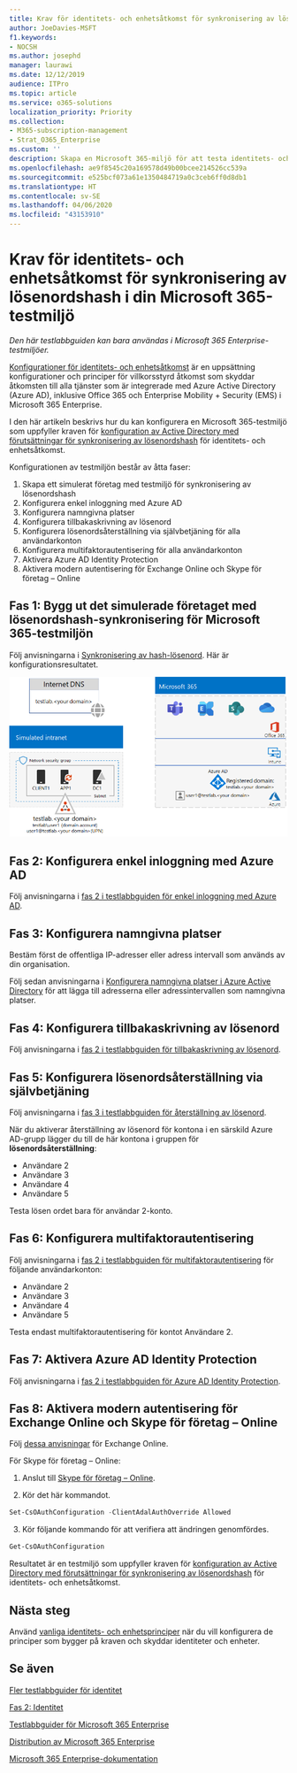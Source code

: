 ```yaml
---
title: Krav för identitets- och enhetsåtkomst för synkronisering av lösenordshash i din Microsoft 365-testmiljö
author: JoeDavies-MSFT
f1.keywords:
- NOCSH
ms.author: josephd
manager: laurawi
ms.date: 12/12/2019
audience: ITPro
ms.topic: article
ms.service: o365-solutions
localization_priority: Priority
ms.collection:
- M365-subscription-management
- Strat_O365_Enterprise
ms.custom: ''
description: Skapa en Microsoft 365-miljö för att testa identitets- och enhetsåtkomst med kraven för autentisering av synkronisering av lösenordshash.
ms.openlocfilehash: ae9f8545c20a169578d49b00bcee214526cc539a
ms.sourcegitcommit: e525bcf073a61e1350484719a0c3ceb6ff0d8db1
ms.translationtype: HT
ms.contentlocale: sv-SE
ms.lasthandoff: 04/06/2020
ms.locfileid: "43153910"
---
```

# <a name="identity-and-device-access-prerequisites-for-password-hash-synchronization-in-your-microsoft-365-test-environment"></a>Krav för identitets- och enhetsåtkomst för synkronisering av lösenordshash i din Microsoft 365-testmiljö

*Den här testlabbguiden kan bara användas i Microsoft 365 Enterprise-testmiljöer.*

[Konfigurationer för identitets- och enhetsåtkomst](microsoft-365-policies-configurations.md) är en uppsättning konfigurationer och principer för villkorsstyrd åtkomst som skyddar åtkomsten till alla tjänster som är integrerade med Azure Active Directory (Azure AD), inklusive Office 365 och Enterprise Mobility + Security (EMS) i Microsoft 365 Enterprise.

I den här artikeln beskrivs hur du kan konfigurera en Microsoft 365-testmiljö som uppfyller kraven för [konfiguration av Active Directory med förutsättningar för synkronisering av lösenordshash](identity-access-prerequisites.md#prerequisites) för identitets- och enhetsåtkomst.

Konfigurationen av testmiljön består av åtta faser:

1.  Skapa ett simulerat företag med testmiljö för synkronisering av lösenordshash
2.  Konfigurera enkel inloggning med Azure AD
3.  Konfigurera namngivna platser
4.  Konfigurera tillbakaskrivning av lösenord
5.  Konfigurera lösenordsåterställning via självbetjäning för alla användarkonton
6.  Konfigurera multifaktorautentisering för alla användarkonton
7.  Aktivera Azure AD Identity Protection
8.  Aktivera modern autentisering för Exchange Online och Skype för företag – Online

## <a name="phase-1-build-out-your-simulated-enterprise-with-password-hash-sync-microsoft-365-test-environment"></a>Fas 1: Bygg ut det simulerade företaget med lösenordshash-synkronisering för Microsoft 365-testmiljön

Följ anvisningarna i [Synkronisering av hash-lösenord](password-hash-sync-m365-ent-test-environment.md).
Här är konfigurationsresultatet.

![Det simulerade företaget med testmiljö för synkronisering av lösenordshash](../media/password-hash-sync-m365-ent-test-environment/Phase3.png)
 
## <a name="phase-2-configure-azure-ad-seamless-single-sign-on"></a>Fas 2: Konfigurera enkel inloggning med Azure AD

Följ anvisningarna i [fas 2 i testlabbguiden för enkel inloggning med Azure AD](single-sign-on-m365-ent-test-environment.md#phase-2-configure-azure-ad-connect-on-app1-for-azure-ad-seamless-sso).

## <a name="phase-3-configure-named-locations"></a>Fas 3: Konfigurera namngivna platser

Bestäm först de offentliga IP-adresser eller adress intervall som används av din organisation.

Följ sedan anvisningarna i [Konfigurera namngivna platser i Azure Active Directory](https://docs.microsoft.com/azure/active-directory/reports-monitoring/quickstart-configure-named-locations) för att lägga till adresserna eller adressintervallen som namngivna platser. 

## <a name="phase-4-configure-password-writeback"></a>Fas 4: Konfigurera tillbakaskrivning av lösenord

Följ anvisningarna i [fas 2 i testlabbguiden för tillbakaskrivning av lösenord](password-writeback-m365-ent-test-environment.md#phase-2-enable-password-writeback-for-the-testlab-ad-ds-domain).

## <a name="phase-5-configure-self-service-password-reset"></a>Fas 5: Konfigurera lösenordsåterställning via självbetjäning

Följ anvisningarna i [fas 3 i testlabbguiden för återställning av lösenord](password-reset-m365-ent-test-environment.md#phase-3-configure-and-test-password-reset). 

När du aktiverar återställning av lösenord för kontona i en särskild Azure AD-grupp lägger du till de här kontona i gruppen för **lösenordsåterställning**:

- Användare 2
- Användare 3
- Användare 4
- Användare 5

Testa lösen ordet bara för användar 2-konto.

## <a name="phase-6-configure-multi-factor-authentication"></a>Fas 6: Konfigurera multifaktorautentisering

Följ anvisningarna i [fas 2 i testlabbguiden för multifaktorautentisering](multi-factor-authentication-microsoft-365-test-environment.md#phase-2-enable-and-test-multi-factor-authentication-for-the-user-2-account) för följande användarkonton:

- Användare 2
- Användare 3
- Användare 4
- Användare 5

Testa endast multifaktorautentisering för kontot Användare 2.

## <a name="phase-7-enable-azure-ad-identity-protection"></a>Fas 7: Aktivera Azure AD Identity Protection

Följ anvisningarna i [fas 2 i testlabbguiden för Azure AD Identity Protection](azure-ad-identity-protection-microsoft-365-test-environment.md#phase-2-use-azure-ad-identity-protection). 

## <a name="phase-8-enable-modern-authentication-for-exchange-online-and-skype-for-business-online"></a>Fas 8: Aktivera modern autentisering för Exchange Online och Skype för företag – Online

Följ [dessa anvisningar](https://docs.microsoft.com/Exchange/clients-and-mobile-in-exchange-online/enable-or-disable-modern-authentication-in-exchange-online#enable-or-disable-modern-authentication-in-exchange-online-for-client-connections-in-outlook-2013-or-later) för Exchange Online. 

För Skype för företag – Online:

1. Anslut till [Skype för företag – Online](https://docs.microsoft.com/SkypeForBusiness/set-up-your-computer-for-windows-powershell/set-up-your-computer-for-windows-powershell).

2. Kör det här kommandot.

  ```powershell
  Set-CsOAuthConfiguration -ClientAdalAuthOverride Allowed
  ```

3. Kör följande kommando för att verifiera att ändringen genomfördes.

  ```powershell
  Get-CsOAuthConfiguration
  ```

Resultatet är en testmiljö som uppfyller kraven för [konfiguration av Active Directory med förutsättningar för synkronisering av lösenordshash](identity-access-prerequisites.md#prerequisites) för identitets- och enhetsåtkomst. 

## <a name="next-step"></a>Nästa steg

Använd [vanliga identitets- och enhetsprinciper](identity-access-policies.md) när du vill konfigurera de principer som bygger på kraven och skyddar identiteter och enheter.

## <a name="see-also"></a>Se även

[Fler testlabbguider för identitet](m365-enterprise-test-lab-guides.md#identity)

[Fas 2: Identitet](identity-infrastructure.md)

[Testlabbguider för Microsoft 365 Enterprise](m365-enterprise-test-lab-guides.md)

[Distribution av Microsoft 365 Enterprise](deploy-microsoft-365-enterprise.md)

[Microsoft 365 Enterprise-dokumentation](https://docs.microsoft.com/microsoft-365-enterprise/)
